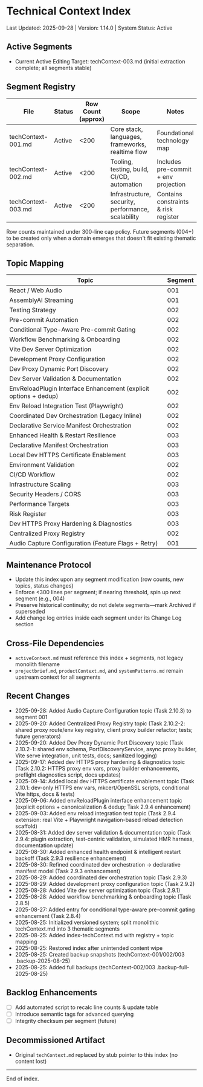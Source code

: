 # Technical Context Index

Last Updated: 2025-09-28 | Version: 1.14.0 | System Status: Active

## Active Segments
- Current Active Editing Target: techContext-003.md (initial extraction complete; all segments stable)

## Segment Registry
| File | Status | Row Count (approx) | Scope | Notes |
|------|--------|--------------------|-------|-------|
| techContext-001.md | Active | <200 | Core stack, languages, frameworks, realtime flow | Foundational technology map |
| techContext-002.md | Active | <200 | Tooling, testing, build, CI/CD, automation | Includes pre-commit + env projection |
| techContext-003.md | Active | <200 | Infrastructure, security, performance, scalability | Contains constraints & risk register |

Row counts maintained under 300-line cap policy. Future segments (004+) to be created only when a domain emerges that doesn't fit existing thematic separation.

## Topic Mapping
| Topic | Segment |
|-------|---------|
| React / Web Audio | 001 |
| AssemblyAI Streaming | 001 |
| Testing Strategy | 002 |
| Pre-commit Automation | 002 |
| Conditional Type-Aware Pre-commit Gating | 002 |
| Workflow Benchmarking & Onboarding | 002 |
| Vite Dev Server Optimization | 002 |
| Development Proxy Configuration | 002 |
| Dev Proxy Dynamic Port Discovery | 002 |
| Dev Server Validation & Documentation | 002 |
| EnvReloadPlugin Interface Enhancement (explicit options + dedup) | 002 |
| Env Reload Integration Test (Playwright) | 002 |
| Coordinated Dev Orchestration (Legacy Inline) | 002 |
| Declarative Service Manifest Orchestration | 002 |
| Enhanced Health & Restart Resilience | 003 |
| Declarative Manifest Orchestration | 003 |
| Local Dev HTTPS Certificate Enablement | 003 |
| Environment Validation | 002 |
| CI/CD Workflow | 002 |
| Infrastructure Scaling | 003 |
| Security Headers / CORS | 003 |
| Performance Targets | 003 |
| Risk Register | 003 |
| Dev HTTPS Proxy Hardening & Diagnostics | 003 |
| Centralized Proxy Registry | 002 |
| Audio Capture Configuration (Feature Flags + Retry) | 001 |

## Maintenance Protocol
- Update this index upon any segment modification (row counts, new topics, status changes)
- Enforce <300 lines per segment; if nearing threshold, spin up next segment (e.g., 004)
- Preserve historical continuity; do not delete segments—mark Archived if superseded
- Add change log entries inside each segment under its Change Log section

## Cross-File Dependencies
- `activeContext.md` must reference this index + segments, not legacy monolith filename
- `projectbrief.md`, `productContext.md`, and `systemPatterns.md` remain upstream context for all segments

## Recent Changes
- 2025-09-28: Added Audio Capture Configuration topic (Task 2.10.3) to segment 001
- 2025-09-20: Added Centralized Proxy Registry topic (Task 2.10.2-2: shared proxy route/env key registry, client proxy builder refactor; tests; future generators)
- 2025-09-20: Added Dev Proxy Dynamic Port Discovery topic (Task 2.10.2-1: shared env schema, PortDiscoveryService, async proxy builder, Vite serve integration, unit tests, docs; sanitized logging)
- 2025-09-17: Added dev HTTPS proxy hardening & diagnostics topic (Task 2.10.2: HTTPS proxy env vars, proxy builder enhancements, preflight diagnostics script, docs updates)
- 2025-09-14: Added local dev HTTPS certificate enablement topic (Task 2.10.1: dev-only HTTPS env vars, mkcert/OpenSSL scripts, conditional Vite https, docs & tests)
- 2025-09-06: Added envReloadPlugin interface enhancement topic (explicit options + canonicalization & dedup; Task 2.9.4 enhancement)
- 2025-09-03: Added env reload integration test topic (Task 2.9.4 extension: real Vite + Playwright navigation-based reload detection scaffold)
- 2025-08-31: Added dev server validation & documentation topic (Task 2.9.4: plugin extraction, test-centric validation, simulated HMR harness, documentation update)
- 2025-08-30: Added enhanced health endpoint & intelligent restart backoff (Task 2.9.3 resilience enhancement)
- 2025-08-30: Refined coordinated dev orchestration → declarative manifest model (Task 2.9.3 enhancement)
- 2025-08-29: Added coordinated dev orchestration topic (Task 2.9.3)
- 2025-08-29: Added development proxy configuration topic (Task 2.9.2)
- 2025-08-28: Added Vite dev server optimization topic (Task 2.9.1)
- 2025-08-28: Added workflow benchmarking & onboarding topic (Task 2.8.5)
- 2025-08-27: Added entry for conditional type-aware pre-commit gating enhancement (Task 2.8.4)
- 2025-08-25: Initialized versioned system; split monolithic techContext.md into 3 thematic segments
- 2025-08-25: Added index-techContext.md with registry + topic mapping
- 2025-08-25: Restored index after unintended content wipe
- 2025-08-25: Created backup snapshots (techContext-001/002/003 .backup-2025-08-25)
- 2025-08-25: Added full backups (techContext-002/003 .backup-full-2025-08-25)

## Backlog Enhancements
- [ ] Add automated script to recalc line counts & update table
- [ ] Introduce semantic tags for advanced querying
- [ ] Integrity checksum per segment (future)

## Decommissioned Artifact
- Original `techContext.md` replaced by stub pointer to this index (no content lost)

---
End of index.

